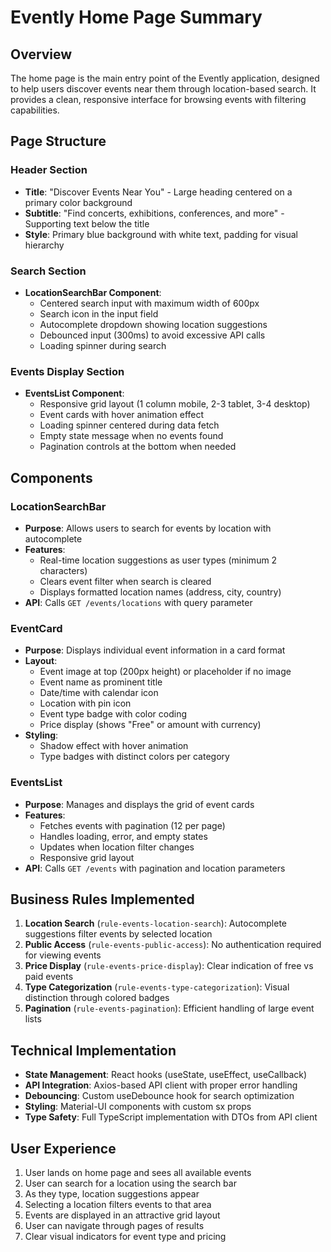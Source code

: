 # Evently Home Page Summary

## Overview
The home page is the main entry point of the Evently application, designed to help users discover events near them through location-based search. It provides a clean, responsive interface for browsing events with filtering capabilities.

## Page Structure

### Header Section
- **Title**: "Discover Events Near You" - Large heading centered on a primary color background
- **Subtitle**: "Find concerts, exhibitions, conferences, and more" - Supporting text below the title
- **Style**: Primary blue background with white text, padding for visual hierarchy

### Search Section
- **LocationSearchBar Component**: 
  - Centered search input with maximum width of 600px
  - Search icon in the input field
  - Autocomplete dropdown showing location suggestions
  - Debounced input (300ms) to avoid excessive API calls
  - Loading spinner during search

### Events Display Section
- **EventsList Component**:
  - Responsive grid layout (1 column mobile, 2-3 tablet, 3-4 desktop)
  - Event cards with hover animation effect
  - Loading spinner centered during data fetch
  - Empty state message when no events found
  - Pagination controls at the bottom when needed

## Components

### LocationSearchBar
- **Purpose**: Allows users to search for events by location with autocomplete
- **Features**:
  - Real-time location suggestions as user types (minimum 2 characters)
  - Clears event filter when search is cleared
  - Displays formatted location names (address, city, country)
- **API**: Calls `GET /events/locations` with query parameter

### EventCard
- **Purpose**: Displays individual event information in a card format
- **Layout**:
  - Event image at top (200px height) or placeholder if no image
  - Event name as prominent title
  - Date/time with calendar icon
  - Location with pin icon
  - Event type badge with color coding
  - Price display (shows "Free" or amount with currency)
- **Styling**: 
  - Shadow effect with hover animation
  - Type badges with distinct colors per category

### EventsList
- **Purpose**: Manages and displays the grid of event cards
- **Features**:
  - Fetches events with pagination (12 per page)
  - Handles loading, error, and empty states
  - Updates when location filter changes
  - Responsive grid layout
- **API**: Calls `GET /events` with pagination and location parameters

## Business Rules Implemented

1. **Location Search** (`rule-events-location-search`): Autocomplete suggestions filter events by selected location
2. **Public Access** (`rule-events-public-access`): No authentication required for viewing events
3. **Price Display** (`rule-events-price-display`): Clear indication of free vs paid events
4. **Type Categorization** (`rule-events-type-categorization`): Visual distinction through colored badges
5. **Pagination** (`rule-events-pagination`): Efficient handling of large event lists

## Technical Implementation

- **State Management**: React hooks (useState, useEffect, useCallback)
- **API Integration**: Axios-based API client with proper error handling
- **Debouncing**: Custom useDebounce hook for search optimization
- **Styling**: Material-UI components with custom sx props
- **Type Safety**: Full TypeScript implementation with DTOs from API client

## User Experience

1. User lands on home page and sees all available events
2. User can search for a location using the search bar
3. As they type, location suggestions appear
4. Selecting a location filters events to that area
5. Events are displayed in an attractive grid layout
6. User can navigate through pages of results
7. Clear visual indicators for event type and pricing